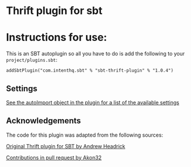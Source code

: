 # Thrift plugin for sbt 

# Instructions for use:
This is an SBT autoplugin so all you have to do is add the following to your `project/plugins.sbt`:
```
addSbtPlugin("com.intenthq.sbt" % "sbt-thrift-plugin" % "1.0.4")
```

## Settings

[See the autoImport object in the plugin for a list of the available settings](https://github.com/intenthq/sbt-thrift-plugin/blob/master/src/main/scala/com/intenthq/sbt/ThriftPlugin.scala)

## Acknowledgements

The code for this plugin was adapted from the following sources:

[Original Thrift plugin for SBT by Andrew Headrick](https://github.com/bigtoast/sbt-thrift)

[Contributions in pull request by Akon32](https://github.com/bigtoast/sbt-thrift/pull/9)
